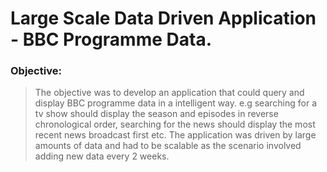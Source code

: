 # Large Scale Data Driven Application - BBC Programme Data.

### Objective:
> The objective was to develop an application that could query and display BBC programme data in a intelligent way. e.g searching for a tv show should display the season and episodes in reverse chronological order, searching for the news should display the most recent news broadcast first etc. The application was driven by large amounts of data and had to be scalable as the scenario involved adding new data every 2 weeks.

